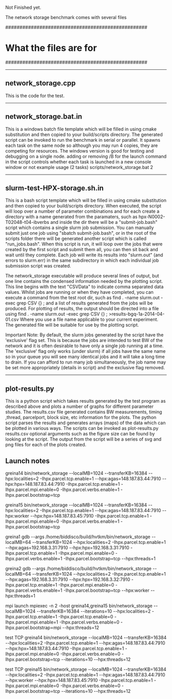 <!-- Copyright (c) 2014 John Biddiscombe                                          -->
<!--                                                                              -->
<!-- SPDX-License-Identifier: BSL-1.0                                             -->
<!-- Distributed under the Boost Software License, Version 1.0. (See accompanying -->
<!-- file LICENSE_1_0.txt or copy at http://www.boost.org/LICENSE_1_0.txt)        -->

Not Finished yet.


The network storage benchmark comes with several files

##################################################
# What the files are for
##################################################

------------------------------
network_storage.cpp 
------------------------------
This is the code for the test.

------------------------------
network_storage.bat.in 
------------------------------
This is a windows batch file template which will be filled in using cmake substitution
and then copied to your build/scripts directory.
The generated script can be invoked to run the benchmark in serial or parallel. 
It spawns each task on the same node so although you may run 4 copies, 
they are competing for resources. 
The windows version is good for testing and debugging on a single node.
adding or removing /B for the launch command in the script
controls whether each task is launched in a new console window or not
example usage (2 tasks)
scripts/network_storage.bat 2

------------------------------
slurm-test-HPX-storage.sh.in
------------------------------
This is a bash script template which will be filled in using cmake substitution
and then copied to your build/scripts directory.
When executed, the script will loop over a number of parameter combinations
and for each create a directory with a name generated from the paramaters, such as
  hpx-N0002-T02048-t04-ibverbs
and inside the dir there will be a "submit-job.bash" script which contains a single
slurm job submission. You can manually submit just one job using "sbatch submit-job.bash", 
or in the root of the scripts folder there will be generated another script 
which is called "run_jobs.bash". When this script is run, it will loop over
the jobs that were created by the first script and submit them all, you
can then sit back and wait until they complete.
Each job will write its results into "slurm.out" (and errors to slurm.err)
in the same subdirectory in which each individual job submission script was created.

The network_storage executable will produce several lines of output, but one line
contains the condensed information needed by the plotting script. 
This line begins with the text "CSVData" to indicate comma separated data values.
Whilst jobs are running or when they have completed, you can execute a command
from the test root dir, such as
  find . -name slurm.out -exec grep CSV {} \;
and a list of results generated from the jobs will be produced.
For plotting of results, the output should be directed into a file using
  find . -name slurm.out -exec grep CSV {} \; >results-bgq-1a-2014-04-01.csv
Where you use a file name applicable to your current experiment.
The generated file will be suitable for use by the plotting script.

Important Note:
By default, the slurm jobs generated by the script have the 'exclusive' flag set. 
This is because the jobs are intended to test BW of the network and it is 
often desirable  to have only a single job running at a time.
The 'exclusive' flag only works (under slurm) if all jobs have the same name
so in your queue you will see many identical jobs and it will take a long time to drain.
If you can afford to run many job simultaneously, the job name may be set more
appropriately (details in script) and the exclusive flag removed.

------------------------------
plot-results.py
------------------------------
This is a python script which takes results generated by the test program
as described above and plots a number of graphs for different parameter studies.
The results.csv file generated contains BW measurements, timing ,thread, parcelport,
block size, etc information for the plots. 
The python script parses the results and generates arrays (maps) of the data which
can be plotted in various ways. The scripts can be invoked as
  plot-results.py results.csv
optional arguments such as the figure size can be found by looking at the script.
The output from the script will be a series of svg and png files for each of the plots
created.

## Launch notes
greina14
bin/network_storage --localMB=1024 --transferKB=16384 --hpx:localities=2 -Ihpx.parcel.tcp.enable=1 --hpx:agas=148.187.83.44:7910 --hpx:hpx=148.187.83.44:7910 -Ihpx.parcel.tcp.enable=1 -Ihpx.parcel.mpi.enable=0 -Ihpx.parcel.verbs.enable=1 -Ihpx.parcel.bootstrap=tcp

greina15
bin/network_storage --localMB=1024 --transferKB=16384 --hpx:localities=2 -Ihpx.parcel.tcp.enable=1  --hpx:agas=148.187.83.44:7910 --hpx:worker --hpx:hpx=148.187.83.45:7910 -Ihpx.parcel.tcp.enable=1 -Ihpx.parcel.mpi.enable=0 -Ihpx.parcel.verbs.enable=1 -Ihpx.parcel.bootstrap=tcp

greina1
gdb --args /home/biddisco/build/hvtkm/bin/network_storage --localMB=64 --transferKB=1024 --hpx:localities=2 -Ihpx.parcel.tcp.enable=1 --hpx:agas=192.168.3.31:7910 --hpx:hpx=192.168.3.31:7910 -Ihpx.parcel.tcp.enable=1 -Ihpx.parcel.mpi.enable=0 -Ihpx.parcel.verbs.enable=1 -Ihpx.parcel.bootstrap=tcp --hpx:threads=1

greina2
gdb --args /home/biddisco/build/hvtkm/bin/network_storage --localMB=64 --transferKB=1024 --hpx:localities=2 -Ihpx.parcel.tcp.enable=1 --hpx:agas=192.168.3.31:7910 --hpx:hpx=192.168.3.32:7910 -Ihpx.parcel.tcp.enable=1 -Ihpx.parcel.mpi.enable=0 -Ihpx.parcel.verbs.enable=1 -Ihpx.parcel.bootstrap=tcp --hpx:worker --hpx:threads=1

mpi launch
mpiexec -n 2 -host greina14,greina15 bin/network_storage --localMB=1024 --transferKB=16384 --iterations=10 --hpx:localities=2 -Ihpx.parcel.tcp.enable=1 -Ihpx.parcel.tcp.enable=0 -Ihpx.parcel.mpi.enable=1 -Ihpx.parcel.verbs.enable=0 -Ihpx.parcel.bootstrap=mpi --hpx:threads=12
 
test TCP greina14
bin/network_storage --localMB=1024 --transferKB=16384 --hpx:localities=2 -Ihpx.parcel.tcp.enable=1 --hpx:agas=148.187.83.44:7910 --hpx:hpx=148.187.83.44:7910 -Ihpx.parcel.tcp.enable=1 -Ihpx.parcel.mpi.enable=0 -Ihpx.parcel.verbs.enable=0 -Ihpx.parcel.bootstrap=tcp --iterations=10  --hpx:threads=12

test TCP greina15
bin/network_storage --localMB=1024 --transferKB=16384 --hpx:localities=2 -Ihpx.parcel.tcp.enable=1  --hpx:agas=148.187.83.44:7910 --hpx:worker --hpx:hpx=148.187.83.45:7910 -Ihpx.parcel.tcp.enable=1 -Ihpx.parcel.mpi.enable=0 -Ihpx.parcel.verbs.enable=0 -Ihpx.parcel.bootstrap=tcp --iterations=10  --hpx:threads=12
